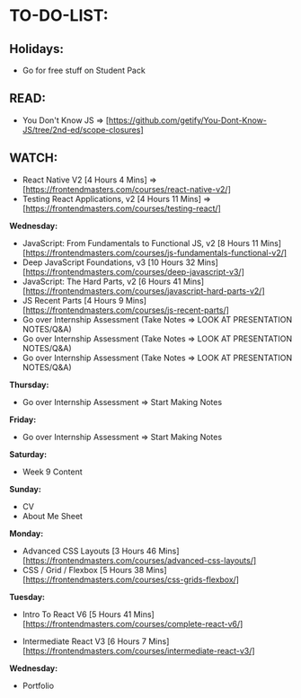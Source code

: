 # **TO-DO-LIST:**

## **Holidays:**

- Go for free stuff on Student Pack

## **READ:**

- You Don't Know JS => [https://github.com/getify/You-Dont-Know-JS/tree/2nd-ed/scope-closures]

## **WATCH:**

- React Native V2 [4 Hours 4 Mins] => [https://frontendmasters.com/courses/react-native-v2/] 
- Testing React Applications, v2 [4 Hours 11 Mins] =>[https://frontendmasters.com/courses/testing-react/]

**Wednesday:**

- JavaScript: From Fundamentals to Functional JS, v2 [8 Hours 11 Mins]
[https://frontendmasters.com/courses/js-fundamentals-functional-v2/]
- Deep JavaScript Foundations, v3 [10 Hours 32 Mins]
[https://frontendmasters.com/courses/deep-javascript-v3/]
- JavaScript: The Hard Parts, v2 [6 Hours 41 Mins]
[https://frontendmasters.com/courses/javascript-hard-parts-v2/]
- JS Recent Parts [4 Hours 9 Mins]
[https://frontendmasters.com/courses/js-recent-parts/]
- Go over Internship Assessment (Take Notes => LOOK AT PRESENTATION NOTES/Q&A)
- Go over Internship Assessment (Take Notes => LOOK AT PRESENTATION NOTES/Q&A)
- Go over Internship Assessment (Take Notes => LOOK AT PRESENTATION NOTES/Q&A)

**Thursday:**

- Go over Internship Assessment => Start Making Notes

**Friday:**

- Go over Internship Assessment => Start Making Notes

**Saturday:**

- Week 9 Content

**Sunday:**

- CV
- About Me Sheet

**Monday:**

- Advanced CSS Layouts [3 Hours 46 Mins]
[https://frontendmasters.com/courses/advanced-css-layouts/]
- CSS / Grid / Flexbox [5 Hours 38 Mins]
[https://frontendmasters.com/courses/css-grids-flexbox/]

**Tuesday:**

- Intro To React V6 [5 Hours 41 Mins]
[https://frontendmasters.com/courses/complete-react-v6/]

- Intermediate React V3 [6 Hours 7 Mins]
[https://frontendmasters.com/courses/intermediate-react-v3/]

**Wednesday:**

- Portfolio
